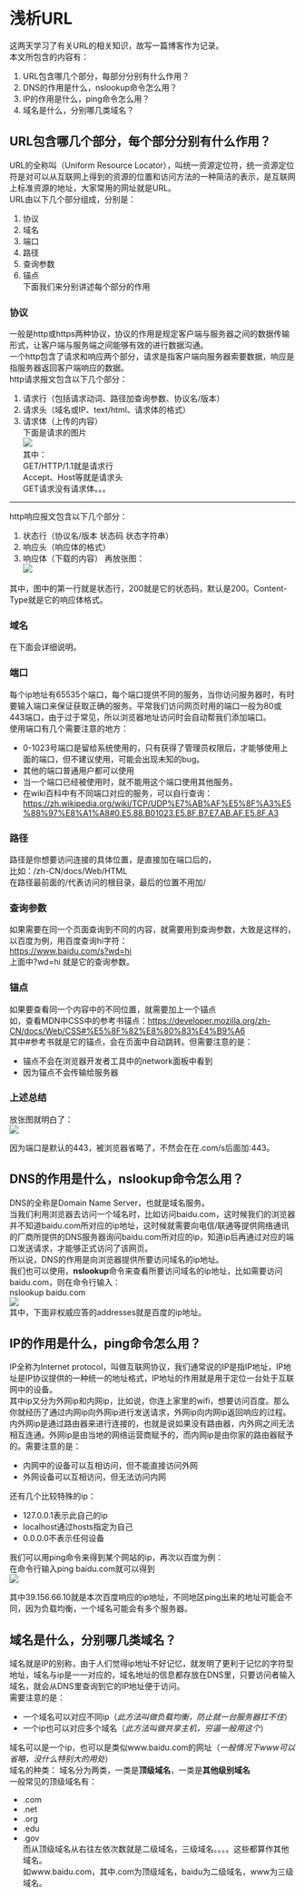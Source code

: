 # 浅析URL
这两天学习了有关URL的相关知识，故写一篇博客作为记录。  
本文所包含的内容有：  
1. URL包含哪几个部分，每部分分别有什么作用？
2. DNS的作用是什么，nslookup命令怎么用？
3. IP的作用是什么，ping命令怎么用？
4. 域名是什么，分别哪几类域名？
## URL包含哪几个部分，每个部分分别有什么作用？
URL的全称叫（Uniform Resource Locator），叫统一资源定位符，统一资源定位符是对可以从互联网上得到的资源的位置和访问方法的一种简洁的表示，是互联网上标准资源的地址，大家常用的网址就是URL。  
URL由以下几个部分组成，分别是：  
1. 协议
2. 域名
3. 端口
4. 路径
5. 查询参数
6. 锚点  
下面我们来分别讲述每个部分的作用
### 协议
一般是http或https两种协议，协议的作用是规定客户端与服务器之间的数据传输形式，让客户端与服务端之间能够有效的进行数据沟通。  
一个http包含了请求和响应两个部分，请求是指客户端向服务器索要数据，响应是指服务器返回客户端响应的数据。  
http请求报文包含以下几个部分：
1. 请求行（包括请求动词、路径加查询参数、协议名/版本）
2. 请求头（域名或IP、text/html、请求体的格式）
3. 请求体（上传的内容）  
下面是请求的图片  
![](./picture/qingqiu.png)  
其中：  
GET/HTTP/1.1就是请求行  
Accept、Host等就是请求头  
GET请求没有请求体。。。  
---
http响应报文包含以下几个部分：
1. 状态行（协议名/版本 状态码 状态字符串）
2. 响应头（响应体的格式）
3. 响应体（下载的内容）
再放张图：  
![](./picture/响应.png)  

其中，图中的第一行就是状态行，200就是它的状态码，默认是200。Content-Type就是它的响应体格式。
### 域名
在下面会详细说明。
### 端口
每个ip地址有65535个端口，每个端口提供不同的服务，当你访问服务器时，有时要输入端口来保证获取正确的服务。平常我们访问网页时用的端口一般为80或443端口，由于过于常见，所以浏览器地址访问时会自动帮我们添加端口。  
使用端口有几个需要注意的地方：  
* 0-1023号端口是留给系统使用的，只有获得了管理员权限后，才能够使用上面的端口，但不建议使用，可能会出现未知的bug。
* 其他的端口普通用户都可以使用
* 当一个端口已经被使用时，就不能用这个端口使用其他服务。
* 在wiki百科中有不同端口对应的服务，可以自行查询：https://zh.wikipedia.org/wiki/TCP/UDP%E7%AB%AF%E5%8F%A3%E5%88%97%E8%A1%A8#0.E5.88.B01023.E5.8F.B7.E7.AB.AF.E5.8F.A3
### 路径
路径是你想要访问连接的具体位置，是直接加在端口后的，  
比如：/zh-CN/docs/Web/HTML  
在路径最前面的/代表访问的根目录，最后的位置不用加/
### 查询参数
如果需要在同一个页面查询到不同的内容，就需要用到查询参数，大致是这样的，以百度为例，用百度查询hi字符：  
https://www.baidu.com/s?wd=hi  
上面中?wd=hi 就是它的查询参数。
### 锚点
如果要查看同一个内容中的不同位置，就需要加上一个锚点  
如，查看MDN中CSS中的参考书锚点：https://developer.mozilla.org/zh-CN/docs/Web/CSS#%E5%8F%82%E8%80%83%E4%B9%A6  
其中#参考书就是它的锚点，会在页面中自动跳转。但需要注意的是：  
* 锚点不会在浏览器开发者工具中的network面板中看到
* 因为锚点不会传输给服务器
### 上述总结
放张图就明白了：  
![](/picture/总结.png)  

因为端口是默认的443，被浏览器省略了，不然会在在.com/s后面加:443。
## DNS的作用是什么，nslookup命令怎么用？
DNS的全称是Domain Name Server，也就是域名服务。  
当我们利用浏览器去访问一个域名时，比如访问baidu.com，这时候我们的浏览器并不知道baidu.com所对应的ip地址，这时候就需要向电信/联通等提供网络通讯的厂商所提供的DNS服务器询问baidu.com所对应的ip，知道ip后再通过对应的端口发送请求，才能够正式访问了该网页。  
所以说，DNS的作用是向浏览器提供所要访问域名的ip地址。  
我们也可以使用，**nslookup**命令来查看所要访问域名的ip地址，比如需要访问baidu.com，则在命令行输入：  
nslookup baidu.com  
![](./picture/nslookup.png)  
其中，下面非权威应答的addresses就是百度的ip地址。  
## IP的作用是什么，ping命令怎么用？
IP全称为Internet protocol，叫做互联网协议，我们通常说的IP是指IP地址，IP地址是IP协议提供的一种统一的地址格式，IP地址的作用就是用于定位一台处于互联网中的设备。  
其中ip又分为外网ip和内网ip，比如说，你连上家里的wifi，想要访问百度。那么你就经历了通过内网ip向外网ip进行发送请求，外网ip向内网ip返回响应的过程。  
内外网ip是通过路由器来进行连接的，也就是说如果没有路由器，内外网之间无法相互连通。外网ip是由当地的网络运营商赋予的，而内网ip是由你家的路由器赋予的。需要注意的是：  
* 内网中的设备可以互相访问，但不能直接访问外网
* 外网设备可以互相访问，但无法访问内网  

还有几个比较特殊的ip：
* 127.0.0.1表示此自己的ip
* localhost通过hosts指定为自己
* 0.0.0.0不表示任何设备   

我们可以用ping命令来得到某个网站的ip，再次以百度为例：  
在命令行输入ping baidu.com就可以得到  
![](./picture/ping.png)  

其中39.156.66.10就是本次百度响应的ip地址，不同地区ping出来的地址可能会不同，因为负载均衡，一个域名可能会有多个服务器。
## 域名是什么，分别哪几类域名？
域名就是IP的别称，由于人们觉得ip地址不好记忆，就发明了更利于记忆的字符型地址，域名与ip是一一对应的，域名地址的信息都存放在DNS里，只要访问者输入域名，就会从DNS里查询到它的IP地址便于访问。  
需要注意的是：  
* 一个域名可以对应不同ip（*此方法叫做负载均衡，防止就一台服务器扛不住*）
* 一个ip也可以对应多个域名（*此方法叫做共享主机，穷逼一般用这个*）  

域名可以是一个ip，也可以是类似www.baidu.com的网址（*一般情况下www可以省略，没什么特别大的用处*）  
域名的种类：
域名分为两类，一类是**顶级域名**，一类是**其他级别域名**  
一般常见的顶级域名有：  
* .com
* .net
* .org
* .edu 
* .gov  
而从顶级域名从右往左依次数就是二级域名，三级域名。。。。这些都算作其他域名。  
如www.baidu.com，其中.com为顶级域名，baidu为二级域名，www为三级域名。


